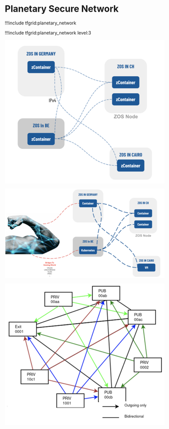 # Planetary Secure Network 

!!!include tfgrid:planetary_network  

!!!include tfgrid:planetary_network level:3

![](img/archi_psn.png)

![](img/archi_psn_bridge_.jpg)

![](img/archi_psn_public.png)